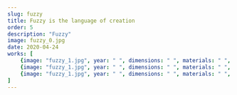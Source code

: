 ```yaml
---
slug: fuzzy
title: Fuzzy is the language of creation
order: 5
description: "Fuzzy"
image: fuzzy_0.jpg
date: 2020-04-24
works: [
    {image: "fuzzy_1.jpg", year: " ", dimensions: " ", materials: " ", title: " " },
    {image: "fuzzy_1.jpg", year: " ", dimensions: " ", materials: " ", title: " " },
    {image: "fuzzy_1.jpg", year: " ", dimensions: " ", materials: " ", title: " " },
]
---
```

